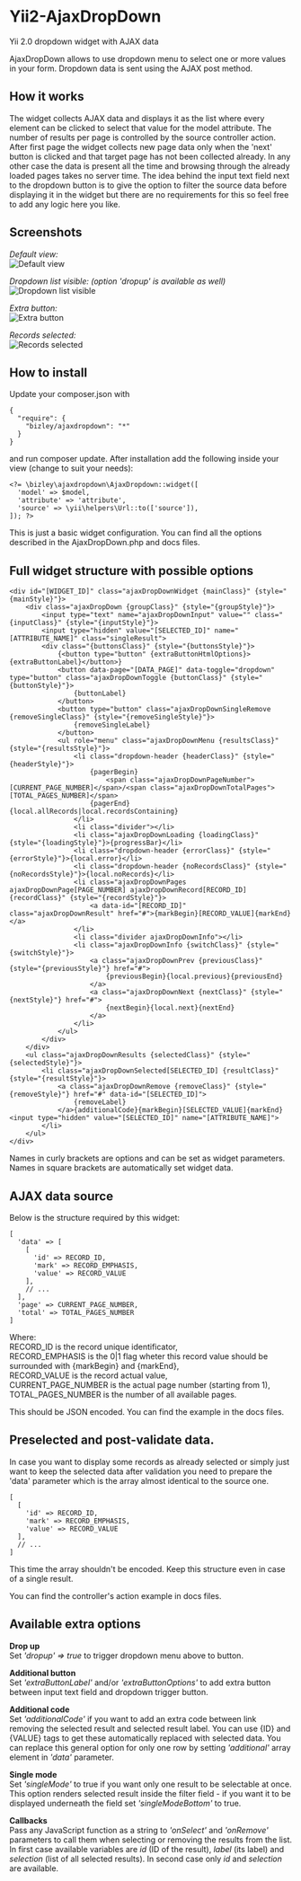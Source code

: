# Yii2-AjaxDropDown
Yii 2.0 dropdown widget with AJAX data

AjaxDropDown allows to use dropdown menu to select one or more values in your form. Dropdown data is sent using the AJAX post method.

## How it works

The widget collects AJAX data and displays it as the list where every element can be clicked to select that value for the model attribute. The number of results per page is controlled by the source controller action. After first page the widget collects new page data only when the 'next' button is clicked and that target page has not been collected already. In any other case the data is present all the time and browsing through the already loaded pages takes no server time. The idea behind the input text field next to the dropdown button is to give the option to filter the source data before displaying it in the widget but there are no requirements for this so feel free to add any logic here you like.

## Screenshots

_Default view:_<br>
![Default view](docs/images/basic.jpg "Default view")

_Dropdown list visible: (option 'dropup' is available as well)_<br>
![Dropdown list visible](docs/images/dropdown.jpg "Dropdown list visible")

_Extra button:_<br>
![Extra button](docs/images/extra.jpg "Extra button")

_Records selected:_<br>
![Records selected](docs/images/selected.jpg "Records selected")

## How to install

Update your composer.json with

    {
      "require": {
        "bizley/ajaxdropdown": "*"
      }
    }

and run composer update.
After installation add the following inside your view (change to suit your needs):

    <?= \bizley\ajaxdropdown\AjaxDropdown::widget([
      'model' => $model,
      'attribute' => 'attribute',
      'source' => \yii\helpers\Url::to(['source']),
    ]); ?>
    
This is just a basic widget configuration. You can find all the options described in the AjaxDropDown.php and docs files.

## Full widget structure with possible options

    <div id="[WIDGET_ID]" class="ajaxDropDownWidget {mainClass}" {style="{mainStyle}"}>
        <div class="ajaxDropDown {groupClass}" {style="{groupStyle}"}>
            <input type="text" name="ajaxDropDownInput" value="" class="{inputClass}" {style="{inputStyle}"}>
            <input type="hidden" value="[SELECTED_ID]" name="[ATTRIBUTE_NAME]" class="singleResult">
            <div class="{buttonsClass}" {style="{buttonsStyle}"}>
                {<button type="button" {extraButtonHtmlOptions}>{extraButtonLabel}</button>}
                <button data-page="[DATA_PAGE]" data-toggle="dropdown" type="button" class="ajaxDropDownToggle {buttonClass}" {style="{buttonStyle}"}>
                    {buttonLabel}
                </button>
                <button type="button" class="ajaxDropDownSingleRemove {removeSingleClass}" {style="{removeSingleStyle}"}>
                    {removeSingleLabel}
                </button>
                <ul role="menu" class="ajaxDropDownMenu {resultsClass}" {style="{resultsStyle}"}>
                    <li class="dropdown-header {headerClass}" {style="{headerStyle}"}>
                        {pagerBegin}
                            <span class="ajaxDropDownPageNumber">[CURRENT_PAGE_NUMBER]</span>/<span class="ajaxDropDownTotalPages">[TOTAL_PAGES_NUMBER]</span>
                        {pagerEnd}{local.allRecords|local.recordsContaining}
                    </li>
                    <li class="divider"></li>
                    <li class="ajaxDropDownLoading {loadingClass}" {style="{loadingStyle}"}>{progressBar}</li>
                    <li class="dropdown-header {errorClass}" {style="{errorStyle}"}>{local.error}</li>
                    <li class="dropdown-header {noRecordsClass}" {style="{noRecordsStyle}"}>{local.noRecords}</li>
                    <li class="ajaxDropDownPages ajaxDropDownPage[PAGE_NUMBER] ajaxDropDownRecord[RECORD_ID] {recordClass}" {style="{recordStyle}"}>
                        <a data-id="[RECORD_ID]" class="ajaxDropDownResult" href="#">{markBegin}[RECORD_VALUE]{markEnd}</a>
                    </li>
                    <li class="divider ajaxDropDownInfo"></li>
                    <li class="ajaxDropDownInfo {switchClass}" {style="{switchStyle}"}>
                        <a class="ajaxDropDownPrev {previousClass}" {style="{previousStyle}"} href="#">
                            {previousBegin}{local.previous}{previousEnd}
                        </a>
                        <a class="ajaxDropDownNext {nextClass}" {style="{nextStyle}"} href="#">
                            {nextBegin}{local.next}{nextEnd}
                        </a>
                    </li>
                </ul>
            </div>
        </div>
        <ul class="ajaxDropDownResults {selectedClass}" {style="{selectedStyle}"}>
            <li class="ajaxDropDownSelected[SELECTED_ID] {resultClass}" {style="{resultStyle}"}>
                <a class="ajaxDropDownRemove {removeClass}" {style="{removeStyle}"} href="#" data-id="[SELECTED_ID]">
                    {removeLabel}
                </a>{additionalCode}{markBegin}[SELECTED_VALUE]{markEnd}<input type="hidden" value="[SELECTED_ID]" name="[ATTRIBUTE_NAME]">
            </li>
        </ul>
    </div>
    
Names in curly brackets are options and can be set as widget parameters. Names in square brackets are automatically set widget data.

## AJAX data source

Below is the structure required by this widget:

    [
      'data' => [
        [
          'id' => RECORD_ID,
          'mark' => RECORD_EMPHASIS,
          'value' => RECORD_VALUE
        ],
        // ...
      ],
      'page' => CURRENT_PAGE_NUMBER,
      'total' => TOTAL_PAGES_NUMBER
    ]
    
Where:<br>
RECORD_ID is the record unique identificator,<br>
RECORD_EMPHASIS is the 0|1 flag wheter this record value should be surrounded with {markBegin} and {markEnd},<br>
RECORD_VALUE is the record actual value,<br>
CURRENT_PAGE_NUMBER is the actual page number (starting from 1),<br>
TOTAL_PAGES_NUMBER is the number of all available pages.

This should be JSON encoded. You can find the example in the docs files.

## Preselected and post-validate data.

In case you want to display some records as already selected or simply just want to keep the selected data after validation you need to prepare the 'data' parameter which is the array almost identical to the source one.

    [
      [
        'id' => RECORD_ID,
        'mark' => RECORD_EMPHASIS,
        'value' => RECORD_VALUE
      ],
      // ...
    ]
    
This time the array shouldn't be encoded. Keep this structure even in case of a single result.

You can find the controller's action example in docs files.

## Available extra options

**Drop up**<br>
Set _'dropup' => true_ to trigger dropdown menu above to button.

**Additional button**<br>
Set _'extraButtonLabel'_ and/or _'extraButtonOptions'_ to add extra button between input text field and dropdown trigger button.

**Additional code**<br>
Set _'additionalCode'_ if you want to add an extra code between link removing the selected result and selected result label. You can use {ID} and {VALUE} tags to get these automatically replaced with selected data. You can replace this general option for only one row by setting _'additional'_ array element in _'data'_ parameter.

**Single mode**<br>
Set _'singleMode'_ to true if you want only one result to be selectable at once. This option renders selected result inside the filter field - if you want it to be displayed underneath the field set _'singleModeBottom'_ to true.

**Callbacks**<br>
Pass any JavaScript function as a string to _'onSelect'_ and _'onRemove'_ parameters to call them when selecting or removing the results from the list. In first case available variables are _id_ (ID of the result), _label_ (its label) and _selection_ (list of all selected results). In second case only _id_ and _selection_ are available.